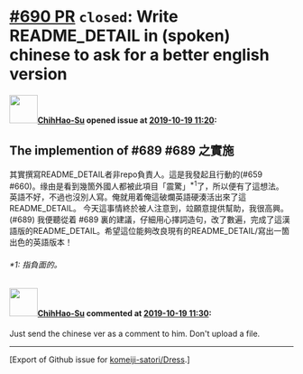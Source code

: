 # [\#690 PR](https://github.com/komeiji-satori/Dress/pull/690) `closed`: Write README_DETAIL in (spoken) chinese to ask for a better english version

#### <img src="https://avatars.githubusercontent.com/u/22293202?u=34afa57e30ef1697c2cadc1c60115967e971a0de&v=4" width="50">[ChihHao-Su](https://github.com/ChihHao-Su) opened issue at [2019-10-19 11:20](https://github.com/komeiji-satori/Dress/pull/690):

The implemention of #689
#689 之實施
----------------
其實撰寫README_DETAIL者非repo負責人。這是我發起且行動的(#659 #660)。缘由是看到幾箇外國人都被此項目「震驚」<sup>*1</sup>了，所以便有了這想法。
英語不好，不過也沒別人寫。俺就用着俺這破爛英語硬湊活出來了這README_DETAIL。
今天這事情終於被人注意到，竝願意提供幫助，我很高興。(#689)
我便聽從着 #689 裏的建議，仔細用心擇詞造句，改了數遍，完成了這漢語版的README_DETAIL。希望這位能夠改良現有的README_DETAIL/寫出一箇出色的英語版本！
  
  
<h6>*1:  指負面的。</h6>


#### <img src="https://avatars.githubusercontent.com/u/22293202?u=34afa57e30ef1697c2cadc1c60115967e971a0de&v=4" width="50">[ChihHao-Su](https://github.com/ChihHao-Su) commented at [2019-10-19 11:30](https://github.com/komeiji-satori/Dress/pull/690#issuecomment-544132477):

Just send the chinese ver as a comment to him. Don't upload a file.


-------------------------------------------------------------------------------



[Export of Github issue for [komeiji-satori/Dress](https://github.com/komeiji-satori/Dress).]
